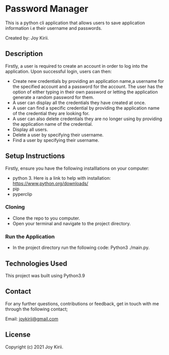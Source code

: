 # Password Manager

This is a python cli application that allows users to save application information i.e their username and passwords.

Created by: Joy Kirii.

## Description

Firstly, a user is required to create an account in order to log into the application. Upon successful login, users can then:

- Create new credentials by providing an application name,a username for the specified account and a password for the account.
  The user has the option of either typing in their own password or letting the application generate a random password for them.
- A user can display all the credentials they have created at once.
- A user can find a specific credential by providing the application name of the credential they are looking for.
- A user can also delete credentials they are no longer using by providing the application name of the credential.
- Display all users.
- Delete a user by specifying their username.
- Find a user by specifying their username.

## Setup Instructions

Firstly, ensure you have the following installlations on your computer:

- python 3. Here is a link to help with installation: https://www.python.org/downloads/
- pip
- pyperclip

### Cloning

- Clone the repo to you computer.
- Open your terminal and navigate to the project directory.

### Run the Application

- In the project directory run the following code: Python3 ./main.py.

## Technologies Used

This project was built using Python3.9

## Contact

For any further questions, contributions or feedback, get in touch with me through the following contact;

Email: joykirii@gmail.com

## License

Copyright (c) 2021 Joy Kirii.
